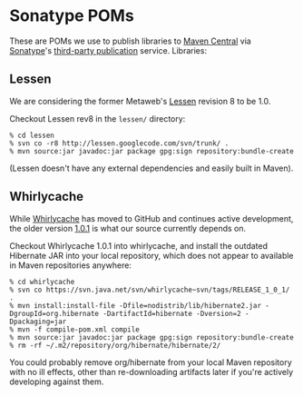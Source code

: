 # Sonatype POMs

These are POMs we use to publish libraries to [Maven Central][3] via
[Sonatype][1]'s [third-party publication][2] service.  Libraries:

## Lessen

We are considering the former Metaweb's [Lessen][4] revision 8 to be 1.0.

Checkout Lessen rev8 in the `lessen/` directory:

```
% cd lessen
% svn co -r8 http://lessen.googlecode.com/svn/trunk/ .
% mvn source:jar javadoc:jar package gpg:sign repository:bundle-create
```

(Lessen doesn't have any external dependencies and easily built in Maven).

## Whirlycache

While [Whirlycache][5] has moved to GitHub and continues active development,
the older version [1.0.1][6] is what our source currently depends on.

Checkout Whirlycache 1.0.1 into whirlycache, and install the outdated Hibernate
JAR into your local repository, which does not appear to available in Maven
repositories anywhere:

```
% cd whirlycache
% svn co https://svn.java.net/svn/whirlycache~svn/tags/RELEASE_1_0_1/ .
% mvn install:install-file -Dfile=nodistrib/lib/hibernate2.jar -DgroupId=org.hibernate -DartifactId=hibernate -Dversion=2 -Dpackaging=jar
% mvn -f compile-pom.xml compile
% mvn source:jar javadoc:jar package gpg:sign repository:bundle-create
% rm -rf ~/.m2/repository/org/hibernate/hibernate/2/
```

You could probably remove org/hibernate from your local Maven repository
with no ill effects, other than re-downloading artifacts later if you're
actively developing against them.

[1]: http://nexus.sonatype.org/oss-repository-hosting.html
[2]: https://docs.sonatype.org/display/Repository/Uploading+3rd-party+Artifacts+to+Maven+Central
[3]: http://repo1.maven.org/maven2/
[4]: https://code.google.com/p/lessen/
[5]: https://github.com/whirlycott/Whirlycache
[6]: http://java.net/projects/whirlycache/sources/svn/show/tags/RELEASE_1_0_1?rev=184
